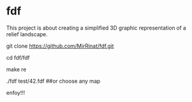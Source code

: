 # fdf
This project is about creating a simplified 3D graphic representation of a relief landscape.

git clone https://github.com/MirRinat/fdf.git

cd fdf/fdf

make re

./fdf test/42.fdf ##or choose any map

enfoy!!!
